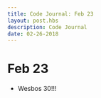 ```yaml
---
title: Code Journal: Feb 23
layout: post.hbs
description: Code Journal
date: 02-26-2018
---
```


# Feb 23
- Wesbos 30!!!
